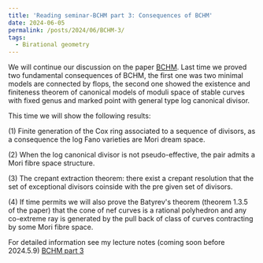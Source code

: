 ```yaml
---
title: 'Reading seminar-BCHM part 3: Consequences of BCHM'
date: 2024-06-05
permalink: /posts/2024/06/BCHM-3/
tags:
  - Birational geometry
---
```


We will continue our discussion on the paper [BCHM](https://www.ams.org/journals/jams/2010-23-02/S0894-0347-09-00649-3/S0894-0347-09-00649-3.pdf). Last time we proved two fundamental consequences of BCHM, the first one was two minimal models are connected by flops, the second one showed the existence and finiteness theorem of canonical models of moduli space of stable curves with fixed genus and marked point with general type log canonical divisor.

This time we will show the following results:

(1) Finite generation of the Cox ring associated to a sequence of divisors, as a consequence the log Fano varieties are Mori dream space.

(2) When the log canonical divisor is not pseudo-effective, the pair admits a Mori fibre space structure.

(3) The crepant extraction theorem: there exist a crepant resolution that the set of exceptional divisors coinside with the pre given set of divisors.

(4) If time permits we will also prove the Batyrev's theorem (theorem 1.3.5 of the paper) that the cone of nef curves is a rational polyhedron and any co-extreme ray is generated by the pull back of class of curves contracting by some Mori fibre space.

For detailed information see my lecture notes (coming soon before 2024.5.9) [BCHM part 3](https://yilimath.github.io/files/BCHM/BCHM3.pdf)

